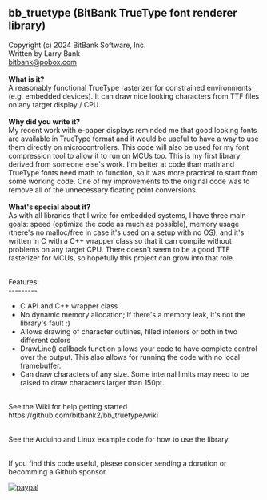 bb_truetype (BitBank TrueType font renderer library)<br>
----------------------------------------------------
Copyright (c) 2024 BitBank Software, Inc.<br>
Written by Larry Bank<br>
bitbank@pobox.com<br>
<br>
<b>What is it?</b><br>
A reasonably functional TrueType rasterizer for constrained environments (e.g. embedded devices). It can draw nice looking characters from TTF files on any target display / CPU.<br>
<br>
<b>Why did you write it?</b><br>
My recent work with e-paper displays reminded me that good looking fonts are available in TrueType format and it would be useful to have a way to use them directly on microcontrollers. This code will also be used for my font compression tool to allow it to run on MCUs too. This is my first library derived from someone else's work. I'm better at code than math and TrueType fonts need math to function, so it was more practical to start from some working code. One of my improvements to the original code was to remove all of the unnecessary floating point conversions.<br>
<br>
<b>What's special about it?</b><br>
As with all libraries that I write for embedded systems, I have three main goals: speed (optimize the code as much as possible), memory usage (there's no malloc/free in case it's used on a setup with no OS), and it's written in C with a C++ wrapper class so that it can compile without problems on any target CPU. There doesn't seem to be a good TTF rasterizer for MCUs, so hopefully this project can grow into that role.<br>
<br>

Features:<br>
---------<br>
- C API and C++ wrapper class<br>
- No dynamic memory allocation; if there's a memory leak, it's not the library's fault :)
- Allows drawing of character outlines, filled interiors or both in two different colors<br>
- DrawLine() callback function allows your code to have complete control over the output. This also allows for running the code with no local framebuffer.
- Can draw characters of any size. Some internal limits may need to be raised to draw characters larger than 150pt.
<br>
See the Wiki for help getting started<br>
https://github.com/bitbank2/bb_truetype/wiki <br>
<br>

See the Arduino and Linux example code for how to use the library.<br> 
<br>

If you find this code useful, please consider sending a donation or becomming a Github sponsor.

[![paypal](https://www.paypalobjects.com/en_US/i/btn/btn_donateCC_LG.gif)](https://www.paypal.com/cgi-bin/webscr?cmd=_s-xclick&hosted_button_id=SR4F44J2UR8S4)

